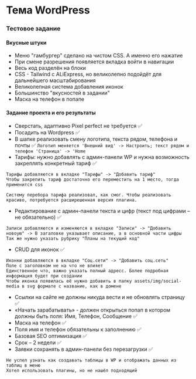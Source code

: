 # Тема WordPress
### Тестовое задание

#### Вкусные штуки 
- Меню "гамбургер" сделано на чистом CSS. А именно его нажатие
- При смене разрешения появляется вкладка войти в навигации
- Весь код разделён на блоки
- CSS - Tailwind с ALiExpress, но великолепно подойдёт для дальнейшего масштабирования
- Великолепная система добавления иконок
- Большинство "вкусностей в задании"
- Маска на телефон в попапе

#### Задание проекта и его результаты
- Сверстать, адаптивно Pixel perfect не требуется ✅
- Посадить на Wordpress ✅
- В шапке реализовать смену логотипа, текста рядом, телефона и почты ✅
``` Логотип меняется 'Внешний вид' -> Настроить; текст рядом и телефон 'Страница' -> 'Home ```
- Тарифы: нужно добавлять с админ-панели WP и нужна возможность закреплять конкретный тариф ✅
```
Тарифы добавляются в вкладке "Тарифы" -> "Добавить тариф"
Чтобы закрепить тариф достаточно его переместить на 1 место, тогда применится css

Систему перебора тарифа реализовал, как смог. Чтобы реализовать красиво, потребуется расширешенная версия плагина.
```
- Редактирование с админ-панели текста и цифр (текст под цифрами – не обязательно) ✅
```
Записи добавляются и изменяются в вкладке "Записи" -> "Добавить новоую" -> В загаловке указывает описание, а в основной части цифры
Так же нужно указать рубрику "Планы на текущий код"
```
- CRUD для иконок ✅
```
Иконки добавляются в вкладке "Соц.сети" -> "Добавить соц.сеть"
Поле с заголовком не на что не влияет
Единственное что, важно указать полный адресс. Более подробная информация будет при создании
Чтобы иконка появилась её нужно добавить в папку assets/img/social-media в svg формате с название, как в домене
```
- Ссылки на сайте не должны никуда вести и не обновлять страницу ✅
- «Начать зарабатывать» - должен открыться попап в котором должны быть поля: Имя, Телефон, Сообщение ✅
- Маска на телефон ✅
- Поля имя и телефон обязательны к заполнению ✅
- Базовая SEO оптимизация ✅
- Срок – 2 недели ✅
- Заявки сохранять в админ-панели без перезагрузки ✅
```
Не успел узнать как создавать таблицы в WP и отображать данных из таблиц в меню
Хотел использовать плагины, но не нашёл подходящий
```
